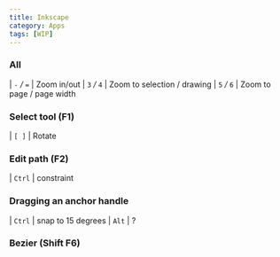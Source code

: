 ```yaml
---
title: Inkscape
category: Apps
tags: [WIP]
---
```


### All

| `-` _/_ `=` | Zoom in/out
| `3` _/_ `4` | Zoom to selection / drawing
| `5` _/_ `6` | Zoom to page / page width

### Select tool (F1)

| `[ ]` | Rotate

### Edit path (F2)

| `Ctrl` | constraint

### Dragging an anchor handle

| `Ctrl` | snap to 15 degrees
| `Alt` | ?

### Bezier (Shift F6)
